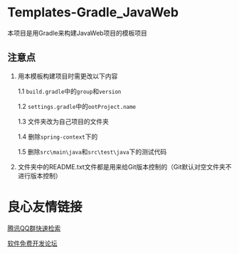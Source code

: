 # Templates-Gradle_JavaWeb

本项目是用Gradle来构建JavaWeb项目的模板项目

## 注意点

1. 用本模板构建项目时需更改以下内容

    1.1 `build.gradle`中的`group`和`version`

    1.2 `settings.gradle`中的`ootProject.name`

    1.3 文件夹改为自己项目的文件夹

    1.4 删除`spring-context`下的` `

    1.5 删除`src\main\java`和`src\test\java`下的测试代码

2. 文件夹中的README.txt文件都是用来给Git版本控制的（Git默认对空文件夹不进行版本控制）



 # 良心友情链接

[腾讯QQ群快速检索](http://u.720life.cn/s/8cf73f7c)

[软件免费开发论坛](http://u.720life.cn/s/bbb01dc0)